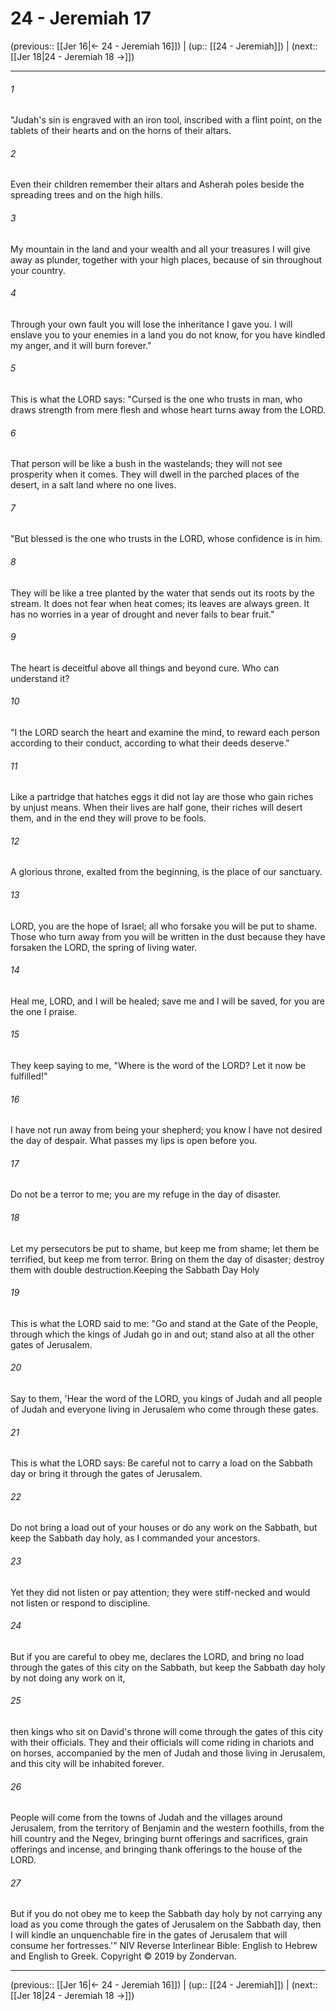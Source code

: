 # 24 - Jeremiah 17

(previous:: [[Jer 16|← 24 - Jeremiah 16]]) | (up:: [[24 - Jeremiah]]) | (next:: [[Jer 18|24 - Jeremiah 18 →]])

***


###### 1 
"Judah's sin is engraved with an iron tool, inscribed with a flint point, on the tablets of their hearts and on the horns of their altars. 

###### 2 
Even their children remember their altars and Asherah poles beside the spreading trees and on the high hills. 

###### 3 
My mountain in the land and your wealth and all your treasures I will give away as plunder, together with your high places, because of sin throughout your country. 

###### 4 
Through your own fault you will lose the inheritance I gave you. I will enslave you to your enemies in a land you do not know, for you have kindled my anger, and it will burn forever." 

###### 5 
This is what the LORD says: "Cursed is the one who trusts in man, who draws strength from mere flesh and whose heart turns away from the LORD. 

###### 6 
That person will be like a bush in the wastelands; they will not see prosperity when it comes. They will dwell in the parched places of the desert, in a salt land where no one lives. 

###### 7 
"But blessed is the one who trusts in the LORD, whose confidence is in him. 

###### 8 
They will be like a tree planted by the water that sends out its roots by the stream. It does not fear when heat comes; its leaves are always green. It has no worries in a year of drought and never fails to bear fruit." 

###### 9 
The heart is deceitful above all things and beyond cure. Who can understand it? 

###### 10 
"I the LORD search the heart and examine the mind, to reward each person according to their conduct, according to what their deeds deserve." 

###### 11 
Like a partridge that hatches eggs it did not lay are those who gain riches by unjust means. When their lives are half gone, their riches will desert them, and in the end they will prove to be fools. 

###### 12 
A glorious throne, exalted from the beginning, is the place of our sanctuary. 

###### 13 
LORD, you are the hope of Israel; all who forsake you will be put to shame. Those who turn away from you will be written in the dust because they have forsaken the LORD, the spring of living water. 

###### 14 
Heal me, LORD, and I will be healed; save me and I will be saved, for you are the one I praise. 

###### 15 
They keep saying to me, "Where is the word of the LORD? Let it now be fulfilled!" 

###### 16 
I have not run away from being your shepherd; you know I have not desired the day of despair. What passes my lips is open before you. 

###### 17 
Do not be a terror to me; you are my refuge in the day of disaster. 

###### 18 
Let my persecutors be put to shame, but keep me from shame; let them be terrified, but keep me from terror. Bring on them the day of disaster; destroy them with double destruction.Keeping the Sabbath Day Holy 

###### 19 
This is what the LORD said to me: "Go and stand at the Gate of the People, through which the kings of Judah go in and out; stand also at all the other gates of Jerusalem. 

###### 20 
Say to them, 'Hear the word of the LORD, you kings of Judah and all people of Judah and everyone living in Jerusalem who come through these gates. 

###### 21 
This is what the LORD says: Be careful not to carry a load on the Sabbath day or bring it through the gates of Jerusalem. 

###### 22 
Do not bring a load out of your houses or do any work on the Sabbath, but keep the Sabbath day holy, as I commanded your ancestors. 

###### 23 
Yet they did not listen or pay attention; they were stiff-necked and would not listen or respond to discipline. 

###### 24 
But if you are careful to obey me, declares the LORD, and bring no load through the gates of this city on the Sabbath, but keep the Sabbath day holy by not doing any work on it, 

###### 25 
then kings who sit on David's throne will come through the gates of this city with their officials. They and their officials will come riding in chariots and on horses, accompanied by the men of Judah and those living in Jerusalem, and this city will be inhabited forever. 

###### 26 
People will come from the towns of Judah and the villages around Jerusalem, from the territory of Benjamin and the western foothills, from the hill country and the Negev, bringing burnt offerings and sacrifices, grain offerings and incense, and bringing thank offerings to the house of the LORD. 

###### 27 
But if you do not obey me to keep the Sabbath day holy by not carrying any load as you come through the gates of Jerusalem on the Sabbath day, then I will kindle an unquenchable fire in the gates of Jerusalem that will consume her fortresses.'" NIV Reverse Interlinear Bible: English to Hebrew and English to Greek. Copyright © 2019 by Zondervan.

***

(previous:: [[Jer 16|← 24 - Jeremiah 16]]) | (up:: [[24 - Jeremiah]]) | (next:: [[Jer 18|24 - Jeremiah 18 →]])
